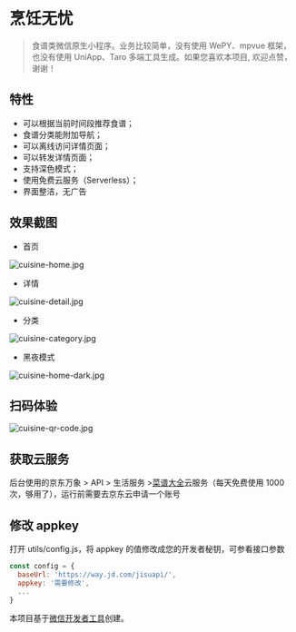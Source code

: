 # 烹饪无忧

> 食谱类微信原生小程序。业务比较简单，没有使用 WePY、mpvue 框架，也没有使用 UniApp、Taro 多端工具生成。如果您喜欢本项目, 欢迎点赞，谢谢！

## 特性

- 可以根据当前时间段推荐食谱；
- 食谱分类能附加导航；
- 可以离线访问详情页面；
- 可以转发详情页面；
- 支持深色模式；
- 使用免费云服务（Serverless）；
- 界面整洁，无广告

## 效果截图

- 首页

![cuisine-home.jpg](https://www.riafan.com/uploads/2108/cuisine-home.jpg)

- 详情

![cuisine-detail.jpg](https://www.riafan.com/uploads/2108/cuisine-detail.jpg)

- 分类

![cuisine-category.jpg](https://www.riafan.com/uploads/2108/cuisine-category.jpg)

- 黑夜模式

![cuisine-home-dark.jpg](https://www.riafan.com/uploads/2108/cuisine-home-dark.jpg)

## 扫码体验

![cuisine-qr-code.jpg](https://www.riafan.com/uploads/2108/cuisine-qr-code.jpg)

## 获取云服务

后台使用的京东万象 > API > 生活服务 >[菜谱大全](https://wx.jdcloud.com/market/datas/26/11072)云服务（每天免费使用 1000 次，够用了），运行前需要去京东云申请一个账号

## 修改 appkey

打开 utils/config.js，将 appkey 的值修改成您的开发者秘钥，可参看接口参数

```js
const config = {
  baseUrl: 'https://way.jd.com/jisuapi/',
  appkey: '需要修改',
  ...
}
```

本项目基于[微信开发者工具](https://developers.weixin.qq.com/miniprogram/dev/devtools/devtools.html)创建。
